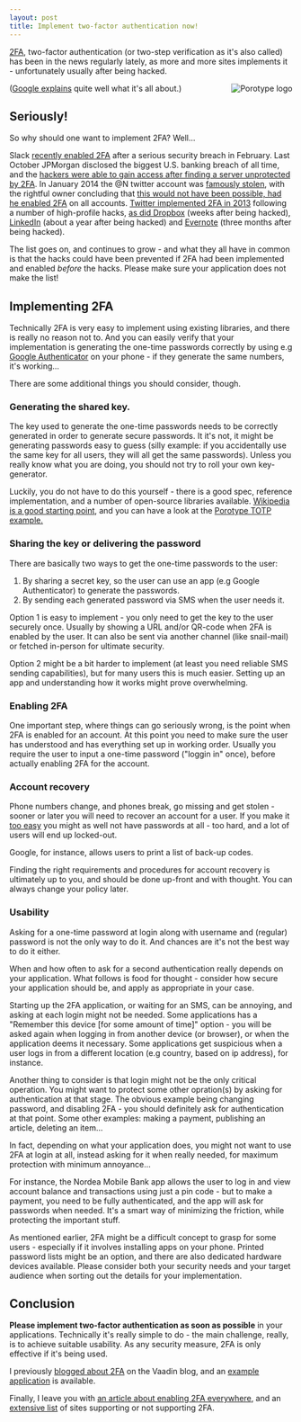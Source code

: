 ```yaml
---
layout: post
title: Implement two-factor authentication now!
---
```

[2FA](http://en.wikipedia.org/wiki/Two-factor_authentication), two-factor authentication (or two-step verification as it's also called) has been in the news regularly lately, as more and more sites implements it - unfortunately usually after being hacked.

<img src="{{ site.baseurl }}/public/img/2FA.png" alt="Porotype logo" align="right"/>

([Google explains](http://www.google.com/landing/2step/) quite well what it's all about.)

## Seriously!
So why should one want to implement 2FA? Well...

Slack [recently enabled 2FA](http://www.theverge.com/2015/3/27/8301031/slack-office-app-two-factor-authentication-secure) after a serious security breach in February. 
Last October JPMorgan disclosed the  biggest U.S. banking breach of all time, and the [hackers were able to gain access after finding a server unprotected by 2FA](https://threatpost.com/two-factor-snafu-opened-door-to-jpmorgan-breach/110119).
In January 2014 the @N twitter account was [famously stolen](http://www.theverge.com/2014/1/29/5356866/twitter-n-account-attack-naoki-hiroshima-godaddy-paypal), with the rightful owner concluding that [this would not have been possible, had he enabled 2FA](https://medium.com/@N/how-i-lost-my-50-000-twitter-username-24eb09e026dd) on all accounts. [Twitter implemented 2FA in 2013](http://www.theverge.com/2013/4/23/4259342/twitter-reportedly-working-on-two-factor-authentication) following a number of high-profile hacks, [as did Dropbox](https://blogs.dropbox.com/dropbox/2012/07/security-update-new-features/) (weeks after being hacked),
[LinkedIn](http://www.pcmag.com/article2/0,2817,2419790,00.asp) (about a year after being hacked) and [Evernote](http://www.pcmag.com/article2/0,2817,2419713,00.asp) (three months after being hacked).

The list goes on, and continues to grow - and what they all have in common is that the hacks could have been prevented if 2FA had been implemented and enabled _before_ the hacks. Please make sure your application does not make the list!

## Implementing 2FA
Technically 2FA is very easy to implement using existing libraries, and there is really no reason not to. And you can easily verify that your implementation is generating the one-time passwords correctly by using e.g [Google Authenticator](https://support.google.com/accounts/answer/1066447?hl=en) on your phone - if they generate the same numbers, it's working...

There are some additional things you should consider, though.

### Generating the shared key.
The key used to generate the one-time passwords needs to be correctly generated in order to generate secure passwords. It it's not, it might be generating passwords easy to guess (silly example: if you accidentally use the same key for all users, they will all get the same passwords). Unless you really know what you are doing, you should not try to roll your own key-generator. 

Luckily, you do not have to do this yourself - there is a good spec, reference implementation, and a number of open-source libraries available. [Wikipedia is a good starting point](http://en.wikipedia.org/wiki/Time-based_One-time_Password_Algorithm), and you can have a look at the [Porotype TOTP example.](https://github.com/Porotype/TOTPassword) 

### Sharing the key or delivering the password
There are basically two ways to get the one-time passwords to the user: 

1. By sharing a secret key, so the user can use an app (e.g Google Authenticator) to generate the passwords. 
2. By sending each generated password via SMS when the user needs it.

Option 1 is easy to implement - you only need to get the key to the user securely once. Usually by showing a URL and/or QR-code when 2FA is enabled by the user. It can also be sent via another channel (like snail-mail) or fetched in-person for ultimate security.

Option 2 might be a bit harder to implement (at least you need reliable SMS sending capabilities), but for many users this is much easier. Setting up an app and understanding how it works might prove overwhelming. 

### Enabling 2FA
One important step, where things can go seriously wrong, is the point when 2FA is enabled for an account. At this point you need to make sure the user has understood and has everything set up in working order. Usually you require the user to input a one-time password ("loggin in" once), before actually enabling 2FA for the account.

### Account recovery
Phone numbers change, and phones break, go missing and get stolen - sooner or later you will need to recover an account for a user. If you make it [too easy](http://shubh.am/how-i-bypassed-2-factor-authentication-on-google-yahoo-linkedin-and-many-others/) you might as well not have passwords at all - too hard, and a lot of users will end up locked-out. 

Google, for instance, allows users to print a list of back-up codes. 

Finding the right requirements and procedures for account recovery is ultimately up to you, and should be done up-front and with thought. You can always change your policy later.

### Usability
Asking for a one-time password at login along with username and (regular) password is not the only way to do it. And chances are it's not the best way to do it either.

When and how often to ask for a second authentication really depends on your application. What follows is food for thought - consider how secure your application should be, and apply as appropriate in your case.

Starting up the 2FA application, or waiting for an SMS, can be annoying, and asking at each login might not be needed. Some applications has a "Remember this device [for some amount of time]" option - you will be asked again when logging in from another device (or browser), or when the application deems it necessary. Some applications get suspicious when a user logs in from a different location (e.g country, based on ip address), for instance.

Another thing to consider is that login might not be the only critical operation. You might want to protect some other opration(s) by asking for authentication at that stage. The obvious example being changing password, and disabling 2FA - you should definitely ask for authentication at that point. Some other examples: making a payment, publishing an article, deleting an item...

In fact, depending on what your application does, you might not want to use 2FA at login at all, instead asking for it when really needed, for maximum protection with minimum annoyance...

For instance, the Nordea Mobile Bank app allows the user to log in and view account balance and transactions using just a pin code - but to make a payment, you need to be fully authenticated, and the app will ask for passwords when needed. It's a smart way of minimizing the friction, while protecting the important stuff.

As mentioned earlier, 2FA might be a difficult concept to grasp for some users - especially if it involves installing apps on your phone. Printed password lists might be an option, and there are also dedicated hardware devices available. Please consider both your security needs and your target audience when sorting out the details for your implementation.

## Conclusion
__Please implement two-factor authentication as soon as possible__ in your applications. Technically it's really simple to do - the main challenge, really, is to achieve suitable usability. As any security measure, 2FA is only effective if it's being used.

I previously [blogged about 2FA](https://vaadin.com/blog/-/blogs/two-factor-authentication-with-google-authenticator) on the Vaadin blog, and an [example application](https://github.com/Porotype/TOTPassword) is available. 

Finally, I leave you with [an article about enabling 2FA everywhere](http://lifehacker.com/5938565/heres-everywhere-you-should-enable-two-factor-authentication-right-now), and an [extensive list](https://twofactorauth.org) of sites supporting or not supporting 2FA.


